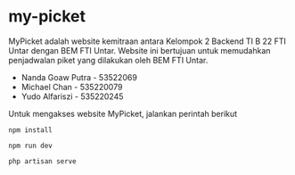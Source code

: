 # my-picket
MyPicket adalah website kemitraan antara Kelompok 2 Backend TI B 22 FTI Untar dengan BEM FTI Untar. Website ini bertujuan untuk memudahkan penjadwalan piket yang dilakukan oleh BEM FTI Untar.

- Nanda Goaw Putra - 53522069
- Michael Chan - 535220079
- Yudo Alfariszi - 535220245

Untuk mengakses website MyPicket, jalankan perintah berikut
```
npm install
```

```
npm run dev
```

```
php artisan serve
```
